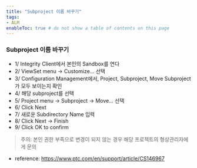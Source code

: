 ```yaml
---
title: "Subproject 이름 바꾸기"
tags:
- ALM
enableToc: true # do not show a table of contents on this page
---
```

### Subproject 이름 바꾸기
- 1/ Integrity Client에서 본인의 Sandbox를 연다
- 2/ ViewSet menu -> Customize... 선택
- 3/ Configuration Management에서, Project, Subproject, Move Subproject 가 모두 보이는지 확인
- 4/ 해당 subproject를 선택
- 5/ Project menu -> Subproject -> Move... 선택
- 6/ Click Next
- 7/ 새로운 Subdirectory Name 입력
- 8/ Click Next -> Finish
- 9/ Click OK to confirm

> 주의: 본인 권한 부족으로 변경이 되지 않는 경우 해당 프로젝트의 형상관리자에게 문의

- reference: https://www.ptc.com/en/support/article/CS146967